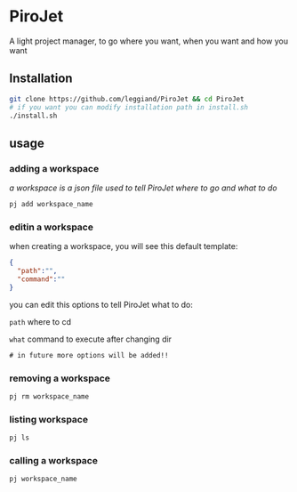 # PiroJet
A light project manager, to go where you want, when you want and how you want
## Installation
```bash
git clone https://github.com/leggiand/PiroJet && cd PiroJet
# if you want you can modify installation path in install.sh
./install.sh
```
## usage
### adding a workspace
_a workspace is a json file used to tell PiroJet where to go and what to do_
```bash
pj add workspace_name
```
### editin a workspace
when creating a workspace, you will see this default template:
```json
{
  "path":"",
  "command":""
}
```
you can edit this options to tell PiroJet what to do:

`path` 
where to cd

`what`
command to execute after changing dir

```diff
# in future more options will be added!!
```


### removing a workspace
```bash
pj rm workspace_name
```

### listing workspace
```bash
pj ls
```

### calling a workspace
```bash
pj workspace_name
```
